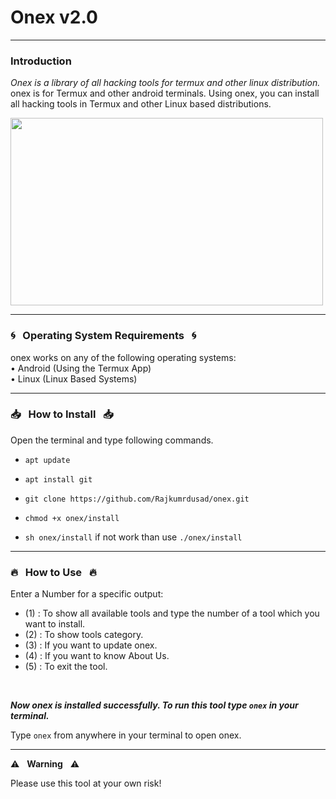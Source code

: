 # Onex v2.0
------------------------------------------------------------------------

### Introduction

*Onex is a library of all hacking tools for termux and other linux distribution.*
onex is for Termux and other android terminals. Using onex, you can install all hacking tools in Termux and other Linux based distributions.


<img height="300px" width="500px" src="https://github.com/Rajkumrdusad/onex/blob/master/doc/Logo.png"/>

------------------------------------------------------------------------

### :cyclone: &nbsp; Operating System Requirements &nbsp; :cyclone:

onex works on any of the following operating systems:<br>
• Android (Using the Termux App) <br>
• Linux (Linux Based Systems) <br>

------------------------------------------------------------------------

### :inbox_tray: &nbsp; How to Install &nbsp; :inbox_tray:

Open the terminal and type following commands.

* `apt update`

* `apt install git`

* `git clone https://github.com/Rajkumrdusad/onex.git`

* `chmod +x onex/install`

* `sh onex/install` if not work than use `./onex/install`

------------------------------------------------------------------------

### :fire: &nbsp; How to Use &nbsp; :fire:

Enter a Number for a specific output:
- (1) : To show all available tools and type the number of a tool which you want to install.
- (2) : To show tools category.
- (3) : If you want to update onex.
- (4) : If you want to know About Us.
- (5) : To exit the tool.

<br/>

***Now onex is installed successfully. To run this tool type `onex` in your terminal.***

Type `onex` from anywhere in your terminal to open onex.

------------------------------------------------------------------------

:warning: &nbsp; **Warning** &nbsp; :warning:

Please use this tool at your own risk!

